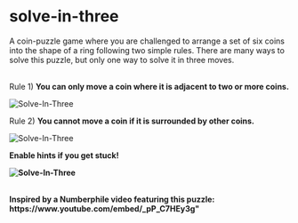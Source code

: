 # solve-in-three

A coin-puzzle game where you are challenged to arrange a set of six coins into the shape of a ring following two simple rules. There are many ways to solve this puzzle, but only one way to solve it in three moves.
</br>
</br>
<p>Rule 1) <strong>You can only move a coin where it is adjacent to two or more coins.</strong></p>

![Solve-In-Three](rule-1.gif)

<p>Rule 2) <strong> You cannot move a coin if it is surrounded by other coins.</strong></p>

![Solve-In-Three](rule-2.gif)

<p><strong>Enable hints if you get stuck!</p>

![Solve-In-Three](hints.gif)
  
</br>
Inspired by a Numberphile video featuring this puzzle: https://www.youtube.com/embed/_pP_C7HEy3g"

